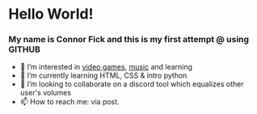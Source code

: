 # Hello World!

### My name is Connor Fick and this is my first attempt @ using GITHUB

- 👀 I’m interested in [video games](https://steamcommunity.com/id/KidCani/), [music](https://open.spotify.com/artist/4FtL4qiKNl5GRe75Fvk0nX?si=5effb142205f49cb) and learning
- 🌱 I’m currently learning HTML, CSS & intro python
- 💞️ I’m looking to collaborate on a discord tool which equalizes other user's volumes
- 📫 How to reach me: via post. 
</ul>

<p></p>
<!---
cafick/cafick is a ✨ special ✨ repository because its `README.md` (this file) appears on your GitHub profile.
You can click the Preview link to take a look at your changes.
--->
